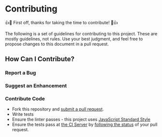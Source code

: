 # Contributing

:+1::tada: First off, thanks for taking the time to contribute! :tada::+1:

The following is a set of guidelines for contributing to this project. These are mostly guidelines, not rules. Use your best judgment, and feel free to propose changes to this document in a pull request.

## How Can I Contribute?

### Report a Bug

### Suggest an Enhancement

### Contribute Code

- Fork this repository and [submit a pull request](https://help.github.com/articles/creating-a-pull-request/).
- Write tests
- Ensure the linter passes - this project uses [JavaScript Standard Style](https://standardjs.com)
- Ensure the tests pass at [the CI Server](https://travis-ci.org/activescott/serverless-http-invoker) by [following the status](https://help.github.com/articles/about-statuses/) of your pull request.
